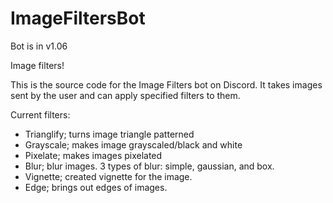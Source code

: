 # ImageFiltersBot

Bot is in v1.06

Image filters!

This is the source code for the Image Filters bot on Discord. It takes images sent by the user and can apply specified filters to them.

Current filters:
- Trianglify; turns image triangle patterned
- Grayscale; makes image grayscaled/black and white
- Pixelate; makes images pixelated
- Blur; blur images. 3 types of blur: simple, gaussian, and box.
- Vignette; created vignette for the image.
- Edge; brings out edges of images.
